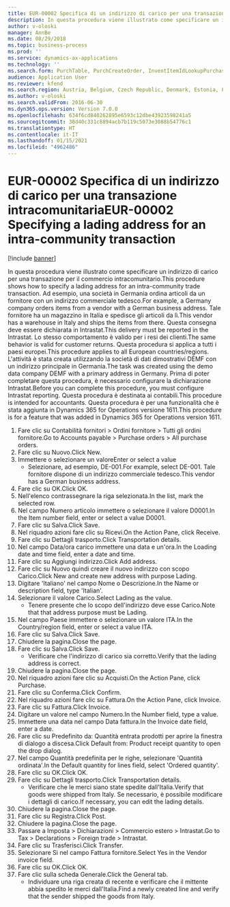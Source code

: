 ```yaml
---
title: EUR-00002 Specifica di un indirizzo di carico per una transazione intracomunitaria
description: In questa procedura viene illustrato come specificare un indirizzo di carico per una transazione per il commercio intracomunitario.
author: v-oloski
manager: AnnBe
ms.date: 08/29/2018
ms.topic: business-process
ms.prod: ''
ms.service: dynamics-ax-applications
ms.technology: ''
ms.search.form: PurchTable, PurchCreateOrder, InventItemIdLookupPurchase, TransportationDocument, LogisticsPostalAddress, SysLookupMultiSelectGrid,  VendEditInvoice, VendEditInvoiceDefaultQuantityForLinesDropDialog, Intrastat, SysQueryForm
audience: Application User
ms.reviewer: kfend
ms.search.region: Austria, Belgium, Czech Republic, Denmark, Estonia, Finland, France, Germany, Hungary, Ireland, Italy, Latvia, Lithuania, Netherlands, Poland, Spain, Sweden, United Kingdom
ms.author: v-oloski
ms.search.validFrom: 2016-06-30
ms.dyn365.ops.version: Version 7.0.0
ms.openlocfilehash: 634f6cd840262895e6593c12dbe43923598241a5
ms.sourcegitcommit: 38d40c331c8894acb7b119c5073e3088b54776c1
ms.translationtype: HT
ms.contentlocale: it-IT
ms.lasthandoff: 01/15/2021
ms.locfileid: "4962486"
---
```

# <a name="eur-00002-specifying-a-lading-address-for-an-intra-community-transaction"></a><span data-ttu-id="3ea4d-103">EUR-00002 Specifica di un indirizzo di carico per una transazione intracomunitaria</span><span class="sxs-lookup"><span data-stu-id="3ea4d-103">EUR-00002 Specifying a lading address for an intra-community transaction</span></span>

[!include [banner](../../includes/banner.md)]

<span data-ttu-id="3ea4d-104">In questa procedura viene illustrato come specificare un indirizzo di carico per una transazione per il commercio intracomunitario.</span><span class="sxs-lookup"><span data-stu-id="3ea4d-104">This procedure shows how to specify a lading address for an intra-community trade transaction.</span></span> <span data-ttu-id="3ea4d-105">Ad esempio, una società in Germania ordina articoli da un fornitore con un indirizzo commerciale tedesco.</span><span class="sxs-lookup"><span data-stu-id="3ea4d-105">For example, a Germany company orders items from a vendor with a German business address.</span></span> <span data-ttu-id="3ea4d-106">Tale fornitore ha un magazzino in Italia e spedisce gli articoli da lì.</span><span class="sxs-lookup"><span data-stu-id="3ea4d-106">This vendor has a warehouse in Italy and ships the items from there.</span></span> <span data-ttu-id="3ea4d-107">Questa consegna deve essere dichiarata in Intrastat.</span><span class="sxs-lookup"><span data-stu-id="3ea4d-107">This delivery must be reported in the Intrastat.</span></span> <span data-ttu-id="3ea4d-108">Lo stesso comportamento è valido per i resi dei clienti.</span><span class="sxs-lookup"><span data-stu-id="3ea4d-108">The same behavior is valid for customer returns.</span></span>
<span data-ttu-id="3ea4d-109">Questa procedura si applica a tutti i paesi europei.</span><span class="sxs-lookup"><span data-stu-id="3ea4d-109">This procedure applies to all European countries/regions.</span></span> <span data-ttu-id="3ea4d-110">L'attività è stata creata utilizzando la società di dati dimostrativi DEMF con un indirizzo principale in Germania.</span><span class="sxs-lookup"><span data-stu-id="3ea4d-110">The task was created using the demo data company DEMF with a primary address in Germany.</span></span> <span data-ttu-id="3ea4d-111">Prima di poter completare questa procedura, è necessario configurare la dichiarazione Intrastat.</span><span class="sxs-lookup"><span data-stu-id="3ea4d-111">Before you can complete this procedure, you must configure Intrastat reporting.</span></span> <span data-ttu-id="3ea4d-112">Questa procedura è destinata ai contabili.</span><span class="sxs-lookup"><span data-stu-id="3ea4d-112">This procedure is intended for accountants.</span></span> <span data-ttu-id="3ea4d-113">Questa procedura è per una funzionalità che è stata aggiunta in Dynamics 365 for Operations versione 1611.</span><span class="sxs-lookup"><span data-stu-id="3ea4d-113">This procedure is for a feature that was added in Dynamics 365 for Operations version 1611.</span></span>

1. <span data-ttu-id="3ea4d-114">Fare clic su Contabilità fornitori > Ordini fornitore > Tutti gli ordini fornitore.</span><span class="sxs-lookup"><span data-stu-id="3ea4d-114">Go to Accounts payable > Purchase orders > All purchase orders.</span></span>
2. <span data-ttu-id="3ea4d-115">Fare clic su Nuovo.</span><span class="sxs-lookup"><span data-stu-id="3ea4d-115">Click New.</span></span>
3. <span data-ttu-id="3ea4d-116">Immettere o selezionare un valore</span><span class="sxs-lookup"><span data-stu-id="3ea4d-116">Enter or select a value</span></span>
    * <span data-ttu-id="3ea4d-117">Selezionare, ad esempio, DE-001.</span><span class="sxs-lookup"><span data-stu-id="3ea4d-117">For example, select DE-001.</span></span> <span data-ttu-id="3ea4d-118">Tale fornitore dispone di un indirizzo commerciale tedesco.</span><span class="sxs-lookup"><span data-stu-id="3ea4d-118">This vendor has a German business address.</span></span>  
4. <span data-ttu-id="3ea4d-119">Fare clic su OK.</span><span class="sxs-lookup"><span data-stu-id="3ea4d-119">Click OK.</span></span>
5. <span data-ttu-id="3ea4d-120">Nell'elenco contrassegnare la riga selezionata.</span><span class="sxs-lookup"><span data-stu-id="3ea4d-120">In the list, mark the selected row.</span></span>
6. <span data-ttu-id="3ea4d-121">Nel campo Numero articolo immettere o selezionare il valore D0001.</span><span class="sxs-lookup"><span data-stu-id="3ea4d-121">In the Item number field, enter or select a value D0001.</span></span>
7. <span data-ttu-id="3ea4d-122">Fare clic su Salva.</span><span class="sxs-lookup"><span data-stu-id="3ea4d-122">Click Save.</span></span>
8. <span data-ttu-id="3ea4d-123">Nel riquadro azioni fare clic su Ricevi.</span><span class="sxs-lookup"><span data-stu-id="3ea4d-123">On the Action Pane, click Receive.</span></span>
9. <span data-ttu-id="3ea4d-124">Fare clic su Dettagli trasporto.</span><span class="sxs-lookup"><span data-stu-id="3ea4d-124">Click Transportation details.</span></span>
10. <span data-ttu-id="3ea4d-125">Nel campo Data/ora carico immettere una data e un'ora.</span><span class="sxs-lookup"><span data-stu-id="3ea4d-125">In the Loading date and time field, enter a date and time.</span></span>
11. <span data-ttu-id="3ea4d-126">Fare clic su Aggiungi indirizzo.</span><span class="sxs-lookup"><span data-stu-id="3ea4d-126">Click Add address.</span></span>
12. <span data-ttu-id="3ea4d-127">Fare clic su Nuovo quindi creare il nuovo indirizzo con scopo Carico.</span><span class="sxs-lookup"><span data-stu-id="3ea4d-127">Click New and create new address with purpose Lading.</span></span>
13. <span data-ttu-id="3ea4d-128">Digitare 'Italiano' nel campo Nome o Descrizione.</span><span class="sxs-lookup"><span data-stu-id="3ea4d-128">In the Name or description field, type 'Italian'.</span></span>
14. <span data-ttu-id="3ea4d-129">Selezionare il valore Carico.</span><span class="sxs-lookup"><span data-stu-id="3ea4d-129">Select Lading as the value.</span></span>
    * <span data-ttu-id="3ea4d-130">Tenere presente che lo scopo dell'indirizzo deve esse Carico.</span><span class="sxs-lookup"><span data-stu-id="3ea4d-130">Note that that address purpose must be Lading.</span></span>  
15. <span data-ttu-id="3ea4d-131">Nel campo Paese immettere o selezionare un valore ITA.</span><span class="sxs-lookup"><span data-stu-id="3ea4d-131">In the Country/region field, enter or select a value ITA.</span></span>
16. <span data-ttu-id="3ea4d-132">Fare clic su Salva.</span><span class="sxs-lookup"><span data-stu-id="3ea4d-132">Click Save.</span></span>
17. <span data-ttu-id="3ea4d-133">Chiudere la pagina.</span><span class="sxs-lookup"><span data-stu-id="3ea4d-133">Close the page.</span></span>
18. <span data-ttu-id="3ea4d-134">Fare clic su Salva.</span><span class="sxs-lookup"><span data-stu-id="3ea4d-134">Click Save.</span></span>
    * <span data-ttu-id="3ea4d-135">Verificare che l'indirizzo di carico sia corretto.</span><span class="sxs-lookup"><span data-stu-id="3ea4d-135">Verify that the lading address is correct.</span></span>  
19. <span data-ttu-id="3ea4d-136">Chiudere la pagina.</span><span class="sxs-lookup"><span data-stu-id="3ea4d-136">Close the page.</span></span>
20. <span data-ttu-id="3ea4d-137">Nel riquadro azioni fare clic su Acquisti.</span><span class="sxs-lookup"><span data-stu-id="3ea4d-137">On the Action Pane, click Purchase.</span></span>
21. <span data-ttu-id="3ea4d-138">Fare clic su Conferma.</span><span class="sxs-lookup"><span data-stu-id="3ea4d-138">Click Confirm.</span></span>
22. <span data-ttu-id="3ea4d-139">Nel riquadro azioni fare clic su Fattura.</span><span class="sxs-lookup"><span data-stu-id="3ea4d-139">On the Action Pane, click Invoice.</span></span>
23. <span data-ttu-id="3ea4d-140">Fare clic su Fattura.</span><span class="sxs-lookup"><span data-stu-id="3ea4d-140">Click Invoice.</span></span>
24. <span data-ttu-id="3ea4d-141">Digitare un valore nel campo Numero.</span><span class="sxs-lookup"><span data-stu-id="3ea4d-141">In the Number field, type a value.</span></span>
25. <span data-ttu-id="3ea4d-142">Immettere una data nel campo Data fattura.</span><span class="sxs-lookup"><span data-stu-id="3ea4d-142">In the Invoice date field, enter a date.</span></span>
26. <span data-ttu-id="3ea4d-143">Fare clic su Predefinito da: Quantità entrata prodotti per aprire la finestra di dialogo a discesa.</span><span class="sxs-lookup"><span data-stu-id="3ea4d-143">Click Default from: Product receipt quantity to open the drop dialog.</span></span>
27. <span data-ttu-id="3ea4d-144">Nel campo Quantità predefinita per le righe, selezionare 'Quantità ordinata'.</span><span class="sxs-lookup"><span data-stu-id="3ea4d-144">In the Default quantity for lines field, select 'Ordered quantity'.</span></span>
28. <span data-ttu-id="3ea4d-145">Fare clic su OK.</span><span class="sxs-lookup"><span data-stu-id="3ea4d-145">Click OK.</span></span>
29. <span data-ttu-id="3ea4d-146">Fare clic su Dettagli trasporto.</span><span class="sxs-lookup"><span data-stu-id="3ea4d-146">Click Transportation details.</span></span>
    * <span data-ttu-id="3ea4d-147">Verificare che le merci siano state spedite dall'Italia.</span><span class="sxs-lookup"><span data-stu-id="3ea4d-147">Verify that goods were shipped from Italy.</span></span> <span data-ttu-id="3ea4d-148">Se necessario, è possibile modificare i dettagli di carico.</span><span class="sxs-lookup"><span data-stu-id="3ea4d-148">If necessary, you can edit the lading details.</span></span>  
30. <span data-ttu-id="3ea4d-149">Chiudere la pagina.</span><span class="sxs-lookup"><span data-stu-id="3ea4d-149">Close the page.</span></span>
31. <span data-ttu-id="3ea4d-150">Fare clic su Registra.</span><span class="sxs-lookup"><span data-stu-id="3ea4d-150">Click Post.</span></span>
32. <span data-ttu-id="3ea4d-151">Chiudere la pagina.</span><span class="sxs-lookup"><span data-stu-id="3ea4d-151">Close the page.</span></span>
33. <span data-ttu-id="3ea4d-152">Passare a Imposta > Dichiarazioni > Commercio estero > Intrastat.</span><span class="sxs-lookup"><span data-stu-id="3ea4d-152">Go to Tax > Declarations > Foreign trade > Intrastat.</span></span>
34. <span data-ttu-id="3ea4d-153">Fare clic su Trasferisci.</span><span class="sxs-lookup"><span data-stu-id="3ea4d-153">Click Transfer.</span></span>
35. <span data-ttu-id="3ea4d-154">Selezionare Sì nel campo Fattura fornitore.</span><span class="sxs-lookup"><span data-stu-id="3ea4d-154">Select Yes in the Vendor invoice field.</span></span>
36. <span data-ttu-id="3ea4d-155">Fare clic su OK.</span><span class="sxs-lookup"><span data-stu-id="3ea4d-155">Click OK.</span></span>
37. <span data-ttu-id="3ea4d-156">Fare clic sulla scheda Generale.</span><span class="sxs-lookup"><span data-stu-id="3ea4d-156">Click the General tab.</span></span>
    * <span data-ttu-id="3ea4d-157">Individuare una riga creata di recente e verificare che il mittente abbia spedito le merci dall'Italia.</span><span class="sxs-lookup"><span data-stu-id="3ea4d-157">Find a newly created line and verify that the sender shipped the goods from Italy.</span></span>  

